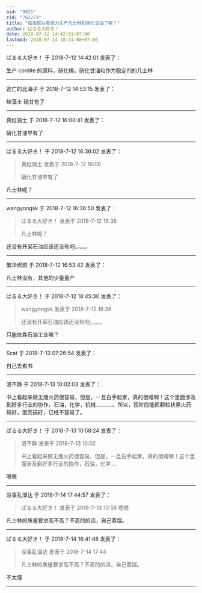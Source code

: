 ```yaml
---
aid: "9025"
zid: "762273"
title: "临高现在有能力生产凡士林和硝化甘油了嘛？"
author: ぱるる大好き！
date: 2018-07-12 14:42:01+07:00
lastmod: 2018-07-14 18:41:00+07:00
---
```


ぱるる大好き！ 于 2018-7-12 14:42:01 发表了：

生产 cordite 的原料，硝化棉，硝化甘油和作为稳定剂的凡士林

---

逃亡的北海子 于 2018-7-12 14:53:15 发表了：

硅藻土 硝甘有了

---

真红骑士 于 2018-7-12 16:08:41 发表了：

硝化甘油早有了

---

ぱるる大好き！ 于 2018-7-12 16:36:02 发表了：

> 真红骑士 发表于 2018-7-12 16:08
>
> 硝化甘油早有了

凡士林呢？

---

wangyongsk 于 2018-7-12 16:36:50 发表了：

> ぱるる大好き！ 发表于 2018-7-12 16:36
>
> 凡士林呢？

还没有开采石油应该还没有吧。。。。。

---

繁华烬燃 于 2018-7-12 16:53:42 发表了：

凡士林没有，其他的少量量产

---

ぱるる大好き！ 于 2018-7-12 18:45:30 发表了：

> wangyongsk 发表于 2018-7-12 16:36
>
> 还没有开采石油应该还没有吧。。。。。

只能依靠石油工业嘛？

---

Scat 于 2018-7-13 07:26:54 发表了：

自己去看书

---

浪不静 于 2018-7-13 10:02:03 发表了：

书上看起来做无烟火药很容易，但是，一旦白手起家，真的很难啊！这个里面涉及到好多行业的协作，石油，化学，机械...........。所以，现阶段能把颗粒状黑火药搞好，蛋壳搞好，已经不容易了。

---

ぱるる大好き！ 于 2018-7-13 10:58:24 发表了：

> 浪不静 发表于 2018-7-13 10:02
>
> 书上看起来做无烟火药很容易，但是，一旦白手起家，真的很难啊！这个里面涉及到好多行业的协作，石油，化学 ...

嗯嗯

---

没事乱溜达 于 2018-7-14 17:44:57 发表了：

> ぱるる大好き！ 发表于 2018-7-13 10:58 嗯嗯

凡士林的质量要求高不高？不高的的话，自己蒸馏。

---

ぱるる大好き！ 于 2018-7-14 18:41:48 发表了：

> 没事乱溜达 发表于 2018-7-14 17:44
>
> 凡士林的质量要求高不高？不高的的话，自己蒸馏。

不太懂

---
